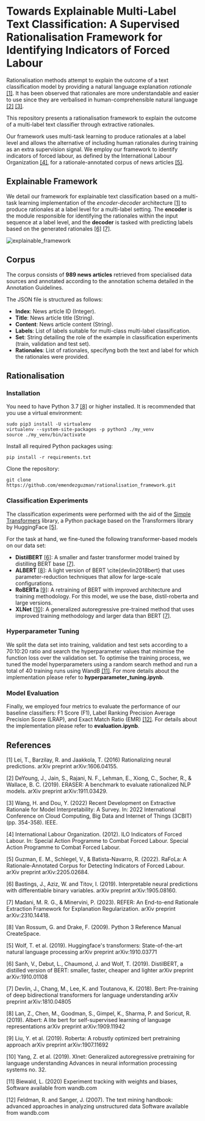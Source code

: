 # Towards Explainable Multi-Label Text Classification: A Supervised Rationalisation Framework for Identifying Indicators of Forced Labour

Rationalisation methods attempt to explain the outcome of a text classification model by providing a natural language explanation *rationale* [[1]](#1). It has been observed that rationales are more understandable and easier to use since they are verbalised in human-comprehensible natural language [[2]](#2) [[3]](#3).

This repository presents a rationalisation framework to explain the outcome of a multi-label text classifier through extractive rationales.

Our framework uses multi-task learning to produce rationales at a label level and allows the alternative of including human rationales during training as an extra supervision signal. We employ our framework to identify indicators of forced labour, as defined by the International Labour Organization [[4]](#4), for a rationale-annotated corpus of news articles [[5]](#5).

## Explainable Framework

We detail our framework for explainable text classification based on a multi-task learning implementation of the *encoder-decoder* architecture [[1]](#1) to produce rationales at a label level for a multi-label setting. The **encoder** is the module responsible for identifying the rationales within the input sequence at a label level, and the **decoder** is tasked with predicting labels based on the generated rationales [[6]](#6) [[7]](#7).

![explainable_framework](https://github.com/emendezguzman/rationalisation_framework/assets/90763977/16139184-338a-46ce-bd12-8c4471ff451c)

## Corpus

The corpus consists of **989 news articles** retrieved from specialised data sources and annotated according to the annotation schema detailed in the Annotation Guidelines.

The JSON file is structured as follows:

- **Index**: News article ID (Integer).
- **Title**: News article title (String).
- **Content**: News article content (String).
- **Labels**: List of labels suitable for multi-class multi-label classification.
- **Set**: String detailing the role of the example in classification experiments (train, validation and test set).
- **Rationales**: List of rationales, specifyng both the text and label for which the rationales were provided.

## Rationalisation

### Installation

You need to have Python 3.7 [[8]](#8) or higher installed. It is recommended that you use a virtual environment:

```
sudo pip3 install -U virtualenv
virtualenv --system-site-packages -p python3 ./my_venv
source ./my_venv/bin/activate
```

Install all required Python packages using:

```
pip install -r requirements.txt
```

Clone the repository:

```
git clone https://github.com/emendezguzman/rationalisation_framework.git
```

### Classification Experiments

The classification experiments were performed with the aid of the [Simple Transformers](https://simpletransformers.ai/) library, a Python package based on the Transformers library by HuggingFace [[5]](#5).

For the task at hand, we fine-tuned the following transformer-based models on our data set:
- **DistilBERT** [[6]](#6): A smaller and faster transformer model trained by distilling BERT base [[7]](#7). 
- **ALBERT** [[8]](#8): A light version of BERT \cite{devlin2018bert} that uses parameter-reduction techniques that allow for large-scale configurations.
- **RoBERTa** [[9]](#9): A retraining of BERT with improved architecture and training methodology.  For this model, we use the base, distil-roberta and large versions.
- **XLNet** [[10]](#10): A generalized autoregressive pre-trained method that uses improved training methodology and larger data than BERT [[7]](#7).

### Hyperparameter Tuning

We split the data set into training, validation and test sets according to a 70:10:20 ratio and search the hyperparameter values that minimise the function loss over the validation set. To optimise the training process, we tuned the model hyperparameters using a random search method and run a total of 40 training runs using WandB [[11]](#11). For more details about the implementation please refer to **hyperparameter_tuning.ipynb**.

### Model Evaluation

Finally, we employed four metrics to evaluate the performance of our baseline classifiers: F1 Score (F1), Label Ranking Precision Average Precision Score (LRAP), and Exact Match Ratio (EMR) [[12]](#12). For details about the implementation please refer to **evaluation.ipynb**.

## References

<a id="1">[1]</a> 
Lei, T., Barzilay, R. and Jaakkola, T. (2016)
Rationalizing neural predictions.
arXiv preprint arXiv:1606.04155.

<a id="2">[2]</a> 
DeYoung, J., Jain, S., Rajani, N. F., Lehman, E., Xiong, C., Socher, R., & Wallace, B. C. (2019).
ERASER: A benchmark to evaluate rationalized NLP models.
arXiv preprint arXiv:1911.03429.

<a id="3">[3]</a> 
Wang, H. and Dou, Y. (2022)
Recent Development on Extractive Rationale for Model Interpretability: A Survey. 
In: 2022 International Conference on Cloud Computing, Big Data and Internet of Things (3CBIT) (pp. 354-358). IEEE.

<a id="4">[4]</a>
International Labour Organization. (2012). 
ILO Indicators of Forced Labour. 
In: Special Action Programme to Combat Forced Labour. Special Action Programme to Combat Forced Labour.

<a id="5">[5]</a>
Guzman, E. M., Schlegel, V., & Batista-Navarro, R. (2022). 
RaFoLa: A Rationale-Annotated Corpus for Detecting Indicators of Forced Labour. 
arXiv preprint arXiv:2205.02684.

<a id="6">[6]</a>
Bastings, J., Aziz, W. and Titov, I. (2019). 
Interpretable neural predictions with differentiable binary variables. 
arXiv preprint arXiv:1905.08160.

<a id="7">[7]</a>
Madani, M. R. G., & Minervini, P. (2023). 
REFER: An End-to-end Rationale Extraction Framework for Explanation Regularization. 
arXiv preprint arXiv:2310.14418.

<a id="8">[8]</a>
Van Rossum, G. and Drake, F. (2009).
Python 3 Reference Manual
CreateSpace.

<a id="5">[5]</a>
Wolf, T. et al. (2019).
Huggingface's transformers: State-of-the-art natural language processing
arXiv preprint arXiv:1910.03771

<a id="6">[6]</a>
Sanh, V., Debut, L., Chaumond, J. and Wolf, T. (2019).
DistilBERT, a distilled version of BERT: smaller, faster, cheaper and lighter
arXiv preprint arXiv:1910.01108

<a id="7">[7]</a>
Devlin, J., Chang, M., Lee, K. and Toutanova, K. (2018).
Bert: Pre-training of deep bidirectional transformers for language understanding
arXiv preprint arXiv:1810.04805

<a id="8">[8]</a>
Lan, Z., Chen, M., Goodman, S., Gimpel, K., Sharma, P. and Soricut, R. (2019).
Albert: A lite bert for self-supervised learning of language representations
arXiv preprint arXiv:1909.11942

<a id="9">[9]</a>
Liu, Y. et al. (2019).
Roberta: A robustly optimized bert pretraining approach
arXiv preprint arXiv:1907.11692

<a id="10">[10]</a>
Yang, Z. et al. (2019).
Xlnet: Generalized autoregressive pretraining for language understanding
Advances in neural information processing systems no. 32.

<a id="11">[11]</a>
Biewald, L. (2020)
Experiment tracking with weights and biases, 
Software available from wandb.com

<a id="12">[12]</a>
Feldman, R. and Sanger, J. (2007).
The text mining handbook: advanced approaches in analyzing unstructured data
Software available from wandb.com
